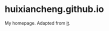 # huixiancheng.github.io
My homepage. Adapted from [it](https://github.com/QingyongHu/QingyongHu.github.io).
